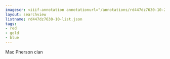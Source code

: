 ```yaml
---
imagescr: <iiif-annotation annotationurl="/annotations/rd447dz7630-10-2.json" styling="image_only:true"></iiif-annotation>
layout: searchview
listname: rd447dz7630-10-list.json
tags:
- red
- gold
- blue
---
```

Mac Pherson clan
